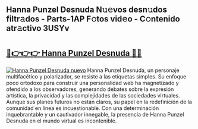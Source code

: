 ## Hanna Punzel Desnuda N𝚞𝚎vos desn𝚞dos filtr𝚊dos - Parts-1AP F𝚘tos vid𝚎o - C𝚘ntenido atr𝚊ctivo 3USYv

# <h2><a href="http://mbdujh3.tromn.icu/?c=Hanna+Punzel+Desnuda">🔗👉👉👉 Hanna Punzel Desnuda 🔗🔗</a></h2>

[![Hanna Punzel Desnuda nuevo](https://i.imgur.com/pEAQMta.gif)](http://mbdujh3.tromn.icu/?c=Hanna+Punzel+Desnuda)
Hanna Punzel Desnuda, un personaje multifacético y polarizador, se resiste a las etiquetas simples. Su enfoque poco ortodoxo para construir una personalidad web ha magnetizado y ofendido a los observadores, generando debates sobre la expresión artística, la privacidad y las complejidades de las sociedades virtuales. Aunque sus planes futuros no están claros, su papel en la redefinición de la comunidad en línea es incuestionable. Con una determinación inquebrantable y un cautivador innegable, la presencia de Hanna Punzel Desnuda en el mundo virtual es incontenible.
